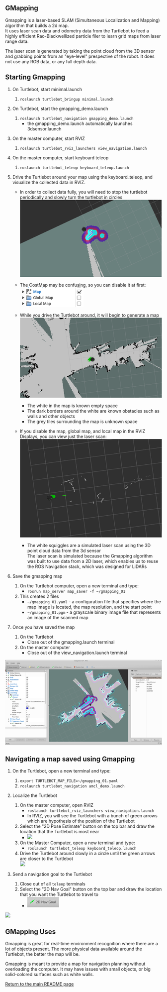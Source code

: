 ## GMapping
Gmapping is a laser-based SLAM (Simultaneous Localization and Mapping) algorithm that builds a 2d map.  
It uses laser scan data and odometry data from the Turtlebot to feed a highly efficient Rao-Blackwellized particle filer to learn grid maps from laser range data.  

The laser scan is generated by taking the point cloud from the 3D sensor and grabbing points from an "eye-level" prespective of the robot. It does not use any RGB data, or any full depth data.

## Starting Gmapping
1. On Turtlebot, start minimal.launch
    1. `roslaunch turtlebot_bringup minimal.launch`

2. On Turtlebot, start the gmapping_demo.launch
    1. `roslaunch turtlebot_navigation gmapping_demo.launch`
        * the gmapping_demo.launch automatically launches 3dsensor.launch

3. On the master computer, start RVIZ
    1. `roslaunch turtlebot_rviz_launchers view_navigation.launch`

4. On the master computer, start keyboard teleop
    1. `roslaunch turtlebot_teleop keyboard_teleop.launch`

5. Drive the Turtlebot around your map using the keyboard_teleop, and visualize the collected data in RVIZ.
    * In order to collect data fully, you will need to stop the turtlebot periodically and slowly turn the turtlebot in circles  
    ![](Resources/06-gmapping.gif)

    * The CostMap may be confusing, so you can disable it at first:  
    ![](Resources/06-global_local_map_disable.png)
    * While you drive the Turtlebot around, it will begin to generate a map  
    ![](Resources/06-gmapping_map.png)
      * The white in the map is known empty space
      * The dark borders around the white are known obstacles such as walls and other objects
      * The grey tiles surrounding the map is unknown space
    * If you disable the map, global map, and local map in the RVIZ Displays, you can view just the laser scan:  
    ![](Resources/06-gmapping_laserscan.gif)
      * The white squiggles are a simulated laser scan using the 3D point cloud data from the 3d sensor  
        The laser scan is simulated because the Gmapping algorithm was built to use data from a 2D laser, which enables us to reuse the ROS Navigation stack, which was designed for LiDARs  

6. Save the gmapping map
    1. On the Turtlebot computer, open a new terminal and type:
       * `rosrun map_server map_saver -f ~/gmapping_01`
    2. This creates 2 files
       * `~/gmapping_01.yaml` - a configuration file that specifies where the map image is located, the map resolution, and the start point
       * `~/gmapping_01.pgm` - a grayscale binary image file that represents an image of the scanned map 

7. Once you have saved the map
    1. On the Turtlebot  
       * Close out of the gmapping.launch terminal
    2. On the master computer
       * Close out of the view_navigation.launch terminal

![](Resources/06-gmapping_room.png)

## Navigating a map saved using Gmapping
1. On the Turtlebot, open a new terminal and type:
    1. `export TURTLEBOT_MAP_FILE=~/gmapping_01.yaml` 
    2. `roslaunch turtlebot_navigation amcl_demo.launch`

2. Localize the Turtlebot
    1. On the master computer, open RVIZ
        * `roslaunch turtlebot_rviz_launchers view_navigation.launch`
        * In RVIZ, you will see the Turtlebot with a bunch of green arrows which are hypothesis of the position of the Turtlebot
    2. Select the "2D Pose Estimate" button on the top bar and draw the location that the Turtlebot is most near
        * ![](Resources/06-2d_pose_estimate.png)
    3. On the Master Computer, open a new terminal and type:
        * `roslaunch turtlebot_teleop keyboard_teleop.launch`
    4. Drive the Turtlebot around slowly in a circle until the green arrows are closer to the Turtlebot  
    ![](Resources/06-gmapping_localization.gif)

3. Send a navigation goal to the Turtlebot
    1. Close out of all `teleop` terminals
    2. Select the "2D Nav Goal" button on the top bar and draw the location that you want the Turtlebot to travel to 
        * ![](Resources/06-2d_nav_goal.png)

![](Resources/06-gmapping_goal.gif)

## GMapping Uses
Gmapping is great for real-time environment recognition where there are a lot of objects present.
The more physical data available around the Turtlebot, the better the map will be.

Gmapping is meant to provide a map for navigation planning without overloading the computer.
It may have issues with small objects, or big solid-colored surfaces such as white walls.
 

[Return to the main README page](/README.md)
